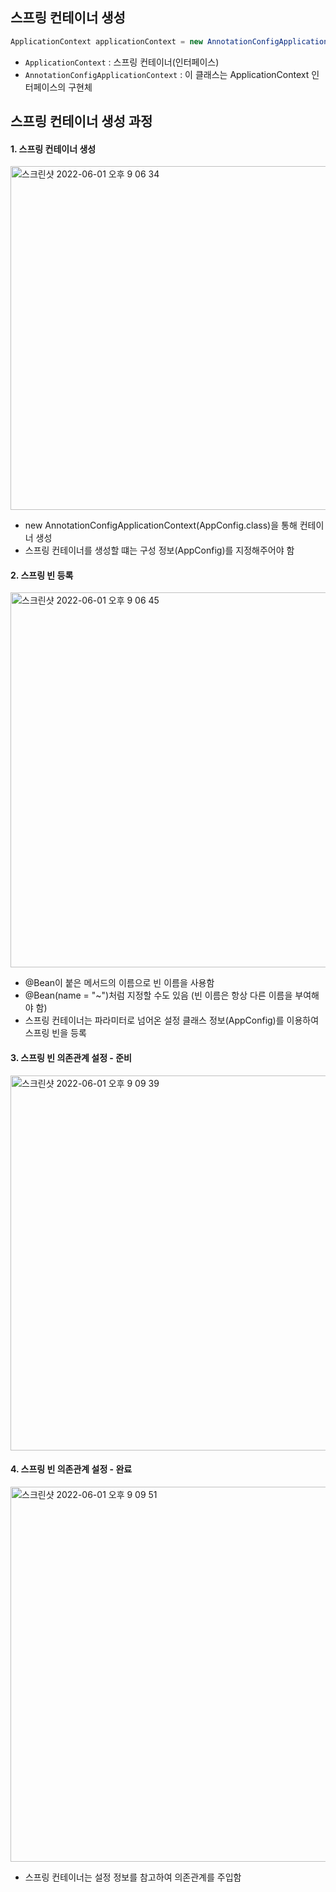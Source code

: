 ## 스프링 컨테이너 생성

```java
ApplicationContext applicationContext = new AnnotationConfigApplicationContext(AppConfig.class);
```

* ```ApplicationContext``` : 스프링 컨테이너(인터페이스)
* ```AnnotationConfigApplicationContext``` : 이 클래스는 ApplicationContext 인터페이스의 구현체


## 스프링 컨테이너 생성 과정

#### 1. 스프링 컨테이너 생성

<img width="550" alt="스크린샷 2022-06-01 오후 9 06 34" src="https://user-images.githubusercontent.com/97823928/171400576-6670d0ab-7b06-499e-8a29-c7a02c7307b9.png">

* new AnnotationConfigApplicationContext(AppConfig.class)을 통해 컨테이너 생성
* 스프링 컨테이너를 생성할 떄는 구성 정보(AppConfig)를 지정해주어야 함

#### 2. 스프링 빈 등록

<img width="600" alt="스크린샷 2022-06-01 오후 9 06 45" src="https://user-images.githubusercontent.com/97823928/171400610-0f24799e-c7c9-46ff-8866-b146c524d0a5.png">

* @Bean이 붙은 메서드의 이름으로 빈 이름을 사용함
* @Bean(name = "~")처럼 지정할 수도 있음 (빈 이름은 항상 다른 이름을 부여해야 함)
* 스프링 컨테이너는 파라미터로 넘어온 설정 클래스 정보(AppConfig)를 이용하여 스프링 빈을 등록

#### 3. 스프링 빈 의존관계 설정 - 준비

<img width="600" alt="스크린샷 2022-06-01 오후 9 09 39" src="https://user-images.githubusercontent.com/97823928/171401105-77aadc0c-2613-474b-84b2-af83d041ff5f.png">

#### 4. 스프링 빈 의존관계 설정 - 완료

<img width="600" alt="스크린샷 2022-06-01 오후 9 09 51" src="https://user-images.githubusercontent.com/97823928/171401140-50b3552f-7d19-4196-99d4-2eccf4ca1fad.png">

* 스프링 컨테이너는 설정 정보를 참고하여 의존관계를 주입함
